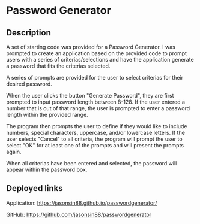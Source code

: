 # Password Generator

## Description

A set of starting code was provided for a Password Generator. I was prompted to create an application based on the provided code to prompt users with a series of criterias/selections and have the application generate a password that fits the criterias selected.

A series of prompts are provided for the user to select criterias for their desired password.

When the user clicks the button "Generate Password", they are first prompted to input password length between 8-128. If the user entered a number that is out of that range, the user is prompted to enter a password length within the provided range.

The program then prompts the user to define if they would like to include numbers, special characters, uppercase, and/or lowercase letters. If the user selects "Cancel" to all criteria, the program will prompt the user to select "OK" for at least one of the prompts and will present the prompts again.

When all criterias have been entered and selected, the password will appear within the password box.

## Deployed links

Application: https://jasonsin88.github.io/passwordgenerator/

GitHub: https://github.com/jasonsin88/passwordgenerator
